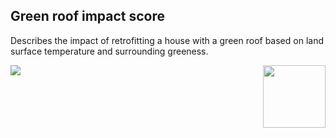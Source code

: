 ## Green roof impact score

Describes the impact of retrofitting a house with a green roof based on land surface temperature and surrounding greeness.

<div style="width: 100%;"><img style="width:100px; float:right;" src="data/gtif/images/logos/dlr_no_text.png"></img></div>

<img src="data/gtif/images/legends/gr_impact.png"></img>
